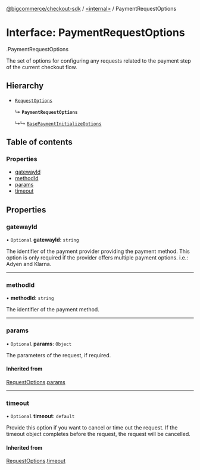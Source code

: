[@bigcommerce/checkout-sdk](../README.md) / [<internal\>](../modules/internal_.md) / PaymentRequestOptions

# Interface: PaymentRequestOptions

[<internal>](../modules/internal_.md).PaymentRequestOptions

The set of options for configuring any requests related to the payment step of
the current checkout flow.

## Hierarchy

- [`RequestOptions`](internal_.RequestOptions.md)

  ↳ **`PaymentRequestOptions`**

  ↳↳ [`BasePaymentInitializeOptions`](internal_.BasePaymentInitializeOptions.md)

## Table of contents

### Properties

- [gatewayId](internal_.PaymentRequestOptions.md#gatewayid)
- [methodId](internal_.PaymentRequestOptions.md#methodid)
- [params](internal_.PaymentRequestOptions.md#params)
- [timeout](internal_.PaymentRequestOptions.md#timeout)

## Properties

### gatewayId

• `Optional` **gatewayId**: `string`

The identifier of the payment provider providing the payment method. This
option is only required if the provider offers multiple payment options.
i.e.: Adyen and Klarna.

___

### methodId

• **methodId**: `string`

The identifier of the payment method.

___

### params

• `Optional` **params**: `Object`

The parameters of the request, if required.

#### Inherited from

[RequestOptions](internal_.RequestOptions.md).[params](internal_.RequestOptions.md#params)

___

### timeout

• `Optional` **timeout**: `default`

Provide this option if you want to cancel or time out the request. If the
timeout object completes before the request, the request will be
cancelled.

#### Inherited from

[RequestOptions](internal_.RequestOptions.md).[timeout](internal_.RequestOptions.md#timeout)
